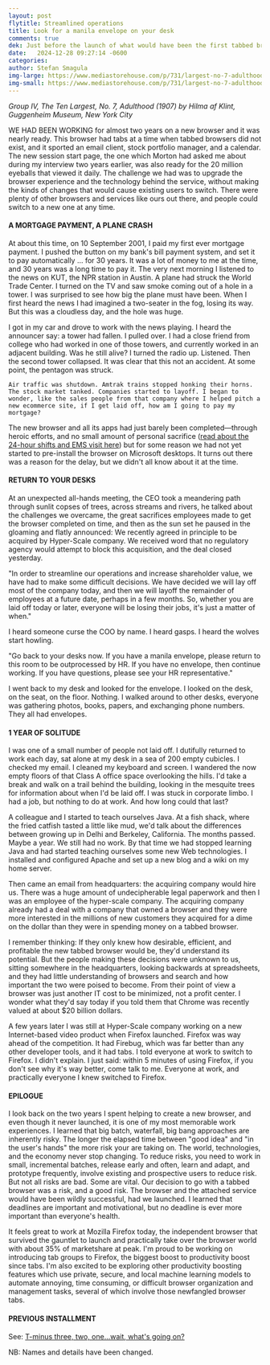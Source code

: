```yaml
---
layout: post
flytitle: Streamlined operations
title: Look for a manila envelope on your desk
comments: true
dek: Just before the launch of what would have been the first tabbed browser, something got in the way, Episode No. 4
date:   2024-12-28 09:27:14 -0600
categories:
author: Stefan Smagula
img-large: https://www.mediastorehouse.com/p/731/largest-no-7-adulthood-group-iv-19781579.jpg
img-small: https://www.mediastorehouse.com/p/731/largest-no-7-adulthood-group-iv-19781579.jpg
---
```

*Group IV, The Ten Largest, No. 7, Adulthood (1907) by Hilma af Klint, Guggenheim Museum, New York City*

WE HAD BEEN WORKING for almost two years on a new browser and it was nearly ready. This browser had tabs at a time when tabbed browsers did not exist, and it sported an email client, stock portfolio manager, and a calendar. The new session start page, the one which Morton had asked me about during my interview two years earlier, was also ready for the 20 million eyeballs that viewed it daily. The challenge we had was to upgrade the browser experience and the technology behind the service, without making the kinds of changes that would cause existing users to switch. There were plenty of other browsers and services like ours out there, and people could switch to a new one at any time.

#### A MORTGAGE PAYMENT, A PLANE CRASH
At about this time, on 10 September 2001, I paid my first ever mortgage payment. I pushed the button on my bank's bill payment system, and set it to pay automatically ... for 30 years. It was a lot of money to me at the time, and 30 years was a long time to pay it. The very next morning I listened to the news on KUT, the NPR station in Austin. A plane had struck the World Trade Center. I turned on the TV and saw smoke coming out of a hole in a tower. I was surprised to see how big the plane must have been. When I first heard the news I had imagined a two-seater in the fog, losing its way. But this was a cloudless day, and the hole was huge. 

I got in my car and drove to work with the news playing. I heard the announcer say: a tower had fallen. I pulled over. I had a close friend from college who had worked in one of those towers, and currently worked in an adjacent building. Was he still alive? I turned the radio up. Listened. Then the second tower collapsed. It was clear that this not an accident. At some point, the pentagon was struck.

    Air traffic was shutdown. Amtrak trains stopped honking their horns. The stock market tanked. Companies started to layoff. I began to wonder, like the sales people from that company where I helped pitch a new ecommerce site, if I get laid off, how am I going to pay my mortgage? 

The new browser and all its apps had just barely been completed—through heroic efforts, and no small amount of personal sacrifice ([read about the 24-hour shifts and EMS visit here](https://ssmagula.github.io/2024/12/18/launch.html)) but for some reason we had not yet started to pre-install the browser on Microsoft desktops. It turns out there was a reason for the delay, but we didn't all know about it at the time.

#### RETURN TO YOUR DESKS 
At an unexpected all-hands meeting, the CEO took a meandering path through sunlit copses of trees, across streams and rivers, he talked about the challenges we overcame, the great sacrifices employees made to get the browser completed on time, and then as the sun set he paused in the gloaming and flatly announced: We recently agreed in principle to be acquired by Hyper-Scale company. We received word that no regulatory agency would attempt to block this acquisition, and the deal closed yesterday. 

"In order to streamline our operations and increase shareholder value, we have had to make some difficult decisions. We have decided we will lay off most of the company today, and then we will layoff the remainder of employees at a future date, perhaps in a few months. So, whether you are laid off today or later, everyone will be losing their jobs, it's just a matter of when."

I heard someone curse the COO by name. I heard gasps. I heard the wolves start howling. 

"Go back to your desks now. If you have a manila envelope, please return to this room to be outprocessed by HR. If you have no envelope, then continue working. If you have questions, please see your HR representative." 

I went back to my desk and looked for the envelope. I looked on the desk, on the seat, on the floor. Nothing. I walked around to other desks, everyone was gathering photos, books, papers, and exchanging phone numbers. They all had envelopes. 

#### 1 YEAR OF SOLITUDE 
I was one of a small number of people not laid off. I dutifully returned to work each day, sat alone at my desk in a sea of 200 empty cubicles. I checked my email. I cleaned my keyboard and screen. I wandered the now empty floors of that Class A office space overlooking the hills. I'd take a break and walk on a trail behind the building, looking in the mesquite trees for information about when I'd be laid off. I was stuck in corporate limbo. I had a job, but nothing to do at work. And how long could that last?

A colleague and I started to teach ourselves Java. At a fish shack, where the fried catfish tasted a little like mud, we'd talk about the differences between growing up in Delhi and Berkeley, California. The months passed. Maybe a year. We still had no work. By that time we had stopped learning Java and had started teaching ourselves some new Web technologies. I installed and configured Apache and set up a new blog and a wiki on my home server.

Then came an email from headquarters: the acquiring company would hire us. There was a huge amount of undecipherable legal paperwork and then I was an employee of the hyper-scale company. The acquiring company already had a deal with a company that owned a browser and they were more interested in the millions of new customers they acquired for a dime on the dollar than they were in spending money on a tabbed browser. 

I remember thinking: If they only knew how desirable, efficient, and profitable the new tabbed browser would be, they'd understand its potential. But the people making these decisions were unknown to us, sitting somewhere in the headquarters, looking backwards at spreadsheets, and they had little understanding of browsers and search and how important the two were poised to become. From their point of view a browser was just another IT cost to be minimized, not a profit center. I wonder what they'd say today if you told them that Chrome was recently valued at about $20 billion dollars.

A few years later I was still at Hyper-Scale company working on a new Internet-based video product when Firefox launched. Firefox was way ahead of the competition. It had Firebug, which was far better than any other developer tools, and it had tabs. I told everyone at work to switch to Firefox. I didn't explain. I just said: within 5 minutes of using Firefox, if you don't see why it's way better, come talk to me. Everyone at work, and practically everyone I knew switched to Firefox.

#### EPILOGUE
I look back on the two years I spent helping to create a new browser, and even though it never launched, it is one of my most memorable work experiences. I learned that big batch, waterfall, big bang approaches are inherently risky. The longer the elapsed time between "good idea" and "in the user's hands" the more risk your are taking on. The world, technologies, and the economy never stop changing. To reduce risks, you need to work in small, incremental batches, release early and often, learn and adapt, and prototype frequently, involve existing and prospective users to reduce risk. But not all risks are bad. Some are vital. Our decision to go with a tabbed browser was a risk, and a good risk. The browser and the attached service would have been wildly successful, had we launched. I learned that deadlines are important and motivational, but no deadline is ever more important than everyone's health.

It feels great to work at Mozilla Firefox today, the independent browser that survived the gauntlet to launch and practically take over the browser world with about 35% of marketshare at peak. I'm proud to be working on introducing tab groups to Firefox, the biggest boost to productivity boost since tabs. I'm also excited to be exploring other productivity boosting features which use private, secure, and local machine learning models to automate annoying, time consuming, or difficult browser organization and management tasks, several of which involve those newfangled browser tabs.

#### PREVIOUS INSTALLMENT 
See: [T-minus three, two, one...wait, what's going on?](/2024/12/18/launch.html)

NB: Names and details have been changed.